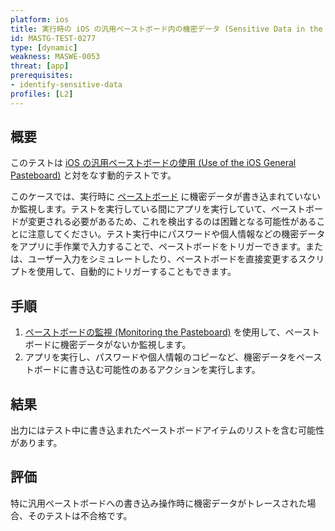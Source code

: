 ```yaml
---
platform: ios
title: 実行時の iOS の汎用ペーストボード内の機密データ (Sensitive Data in the iOS General Pasteboard at Runtime)
id: MASTG-TEST-0277
type: [dynamic]
weakness: MASWE-0053
threat: [app]
prerequisites:
- identify-sensitive-data
profiles: [L2]
---
```


## 概要

このテストは [iOS の汎用ペーストボードの使用 (Use of the iOS General Pasteboard)](MASTG-TEST-0276.md) と対をなす動的テストです。

このケースでは、実行時に [ペーストボード](../../../Document/0x06h-Testing-Platform-Interaction.md#pasteboard) に機密データが書き込まれていないか監視します。テストを実行している間にアプリを実行していて、ペーストボードが変更される必要があるため、これを検出するのは困難となる可能性があることに注意してください。テスト実行中にパスワードや個人情報などの機密データをアプリに手作業で入力することで、ペーストボードをトリガーできます。または、ユーザー入力をシミュレートしたり、ペーストボードを直接変更するスクリプトを使用して、自動的にトリガーすることもできます。

## 手順

1. [ペーストボードの監視 (Monitoring the Pasteboard)](../../../techniques/ios/MASTG-TECH-0134.md) を使用して、ペーストボードに機密データがないか監視します。
2. アプリを実行し、パスワードや個人情報のコピーなど、機密データをペーストボードに書き込む可能性のあるアクションを実行します。

## 結果

出力にはテスト中に書き込まれたペーストボードアイテムのリストを含む可能性があります。

## 評価

特に汎用ペーストボードへの書き込み操作時に機密データがトレースされた場合、そのテストは不合格です。
